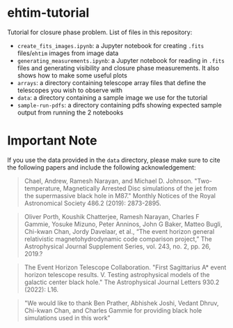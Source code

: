 # ehtim-tutorial

Tutorial for closure phase problem. List of files in this repository:
- `create_fits_images.ipynb`: a Jupyter notebook for creating `.fits`
  files/`ehtim` images from image data
- `generating_measurements.ipynb`: a Jupyter notebook for reading in `.fits`
  files and generating visibility and closure phase measurements. It also shows
  how to make some useful plots
- `arrays`: a directory containing telescope array files that define the
  telescopes you wish to observe with
- `data`: a directory containing a sample image we use for the tutorial
- `sample-run-pdfs`: a directory containing pdfs showing expected sample output
  from running the 2 notebooks


# Important Note

If you use the data provided in the `data` directory, please make sure to cite the following papers and include the following acknowledgement: 

> Chael, Andrew, Ramesh Narayan, and Michael D. Johnson. "Two-temperature, Magnetically Arrested Disc simulations of the jet from the supermassive black hole in M87." Monthly Notices of the Royal Astronomical Society 486.2 (2019): 2873-2895.

> Oliver Porth, Koushik Chatterjee, Ramesh Narayan, Charles F Gammie, Yosuke Mizuno, Peter Anninos, John G Baker, Matteo Bugli, Chi-kwan Chan, Jordy Davelaar, et al., “The event horizon general relativistic magnetohydrodynamic code comparison project,” The Astrophysical Journal Supplement Series, vol. 243, no. 2, pp. 26, 2019.?

> The Event Horizon Telescope Collaboration. "First Sagittarius A* event horizon telescope results. V. Testing astrophysical models of the galactic center black hole." The Astrophysical Journal Letters 930.2 (2022): L16.

> "We would like to thank Ben Prather, Abhishek Joshi, Vedant Dhruv, Chi-kwan Chan, and Charles Gammie for providing black hole simulations used in this work"
